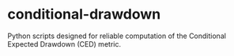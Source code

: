 # conditional-drawdown
Python scripts designed for reliable computation of the Conditional Expected Drawdown (CED) metric.
